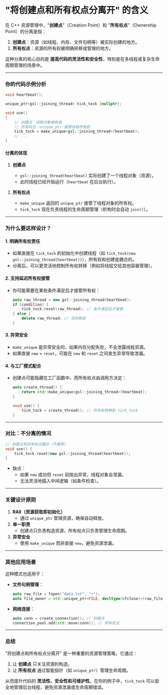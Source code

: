 # **"将创建点和所有权点分离开" 的含义**

在 C++ 资源管理中，"**创建点**"（Creation Point）和 "**所有权点**"（Ownership Point）的分离是指：
1. **创建点**：资源（如线程、内存、文件句柄等）被实际创建的地方。
2. **所有权点**：资源的所有权被明确转移或管理的地方。

这种分离的核心目的是 **提高代码的灵活性和安全性**，特别是在多线程或复杂生命周期管理的场景中。

---

### **你的代码示例分析**
```cpp
void heartbeat();

unique_ptr<gsl::joining_thread> tick_tock {nullptr};

void use()
{
    // 创建点：线程对象被构造
    // 所有权点：unique_ptr 接管线程所有权
    tick_tock = make_unique<gsl::joining_thread>(heartbeat);
    // ...
}
```

#### **分离的体现**
1. **创建点**  
   - `gsl::joining_thread(heartbeat)` 实际创建了一个线程对象（资源）。
   - 此时线程已经开始运行（`heartbeat` 在后台执行）。

2. **所有权点**  
   - `make_unique` 返回的 `unique_ptr` 接管了线程对象的所有权。
   - `tick_tock` 现在负责线程的生命周期管理（析构时会自动 `join()`）。

---

### **为什么要这样设计？**
#### 1. **明确所有权责任**
   - 如果直接在 `tick_tock` 的初始化中创建线程（如 `tick_tock(new gsl::joining_thread(heartbeat))`），所有权和创建是耦合的。
   - 分离后，可以更灵活地控制所有权转移（例如将线程交给其他容器管理）。

#### 2. **支持延迟所有权接管**
   - 你可能需要在某些条件满足后才接管所有权：
     ```cpp
     auto raw_thread = new gsl::joining_thread(heartbeat);
     if (condition) {
         tick_tock.reset(raw_thread); // 条件满足后才接管
     } else {
         delete raw_thread; // 否则释放
     }
     ```

#### 3. **异常安全**
   - `make_unique` 是异常安全的，如果内存分配失败，不会泄露线程资源。
   - 如果直接 `new` + `reset`，可能在 `new` 和 `reset` 之间发生异常导致泄漏。

#### 4. **与工厂模式配合**
   - 创建点可能隐藏在工厂函数中，而所有权点由调用方决定：
     ```cpp
     auto create_thread() {
         return std::make_unique<gsl::joining_thread>(heartbeat);
     }
     
     void use() {
         tick_tock = create_thread(); // 所有权转移到 tick_tock
     }
     ```

---

### **对比：不分离的情况**
```cpp
// 创建点和所有权点耦合（不推荐）
void use() {
    tick_tock.reset(new gsl::joining_thread(heartbeat));
}
```
- 缺点：
  - 如果 `new` 成功但 `reset` 前抛出异常，线程对象会泄漏。
  - 无法灵活地插入中间逻辑（如条件检查）。

---

### **关键设计原则**
1. **RAII（资源获取即初始化）**  
   - 通过 `unique_ptr` 管理资源，确保自动释放。
2. **单一职责**  
   - 创建点只负责构造资源，所有权点只负责管理生命周期。
3. **异常安全**  
   - 使用 `make_unique` 而非直接 `new`，避免资源泄漏。

---

### **其他应用场景**
这种模式也适用于：
- **文件句柄管理**：
  ```cpp
  auto raw_file = fopen("data.txt", "r");
  auto file_owner = std::unique_ptr<FILE, decltype(&fclose)>(raw_file, &fclose);
  ```
- **网络连接**：
  ```cpp
  auto conn = create_connection(); // 创建点
  connection_pool.add(std::move(conn)); // 所有权点
  ```

---

### **总结**
"将创建点和所有权点分离开" 是一种重要的资源管理策略，它通过：
1. 让 **创建点** 只关注资源的构造。
2. 让 **所有权点** 通过智能指针（如 `unique_ptr`）管理生命周期。

从而提升代码的 **灵活性、安全性和可维护性**。在你的例子中，`tick_tock` 可以安全地管理后台线程，避免资源泄漏或生命周期错误。